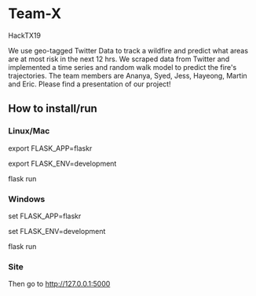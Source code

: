 # Team-X

HackTX19

We use geo-tagged Twitter Data to track a wildfire and predict what areas are at most risk in the next 12 hrs. We scraped data from Twitter and implemented a time series and random walk model to predict the fire's trajectories. 
The team members are Ananya, Syed, Jess, Hayeong, Martin and Eric. Please find a presentation of our project!

## How to install/run

### Linux/Mac

export FLASK_APP=flaskr

export FLASK_ENV=development

flask run

### Windows

set FLASK_APP=flaskr

set FLASK_ENV=development

flask run

### Site

Then go to http://127.0.0.1:5000
